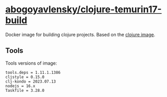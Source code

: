 # [abogoyavlensky/clojure-temurin17-build](https://hub.docker.com/r/abogoyavlensky/clojure-temurin17-build)

Docker image for building clojure projects.
Based on the [clojure image](https://hub.docker.com/_/clojure).

## Tools

Tools versions of image:

```
tools.deps = 1.11.1.1386
cljstyle = 0.15.0
clj-kondo = 2023.07.13
nodejs = 16.x
Taskfile = 3.28.0
```
